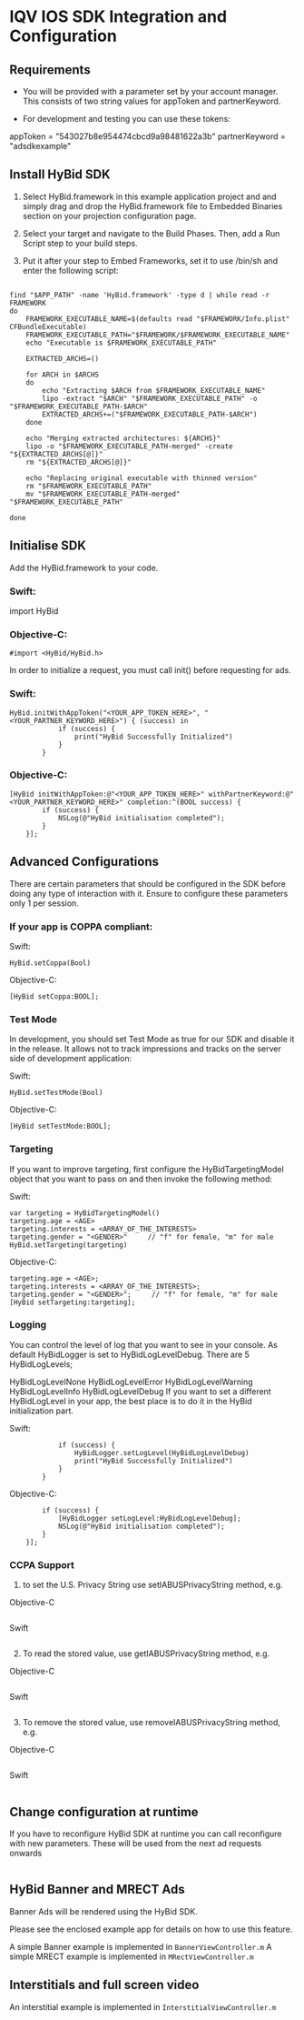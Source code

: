 # IQV IOS SDK Integration and Configuration

## Requirements
- You will be provided with a parameter set by your account manager. This consists of two string values for appToken and partnerKeyword.

- For development and testing you can use these tokens:

appToken = "543027b8e954474cbcd9a98481622a3b"
partnerKeyword = "adsdkexample"

##  Install HyBid SDK
1. Select HyBid.framework in this example application project and and simply drag and drop the HyBid.framework file to Embedded Binaries section on your projection configuration page.

2. Select your target and navigate to the Build Phases. Then, add a Run Script step to your build steps.
3. Put it after your step to Embed Frameworks, set it to use /bin/sh and enter the following script:

```APP_PATH="${TARGET_BUILD_DIR}/${WRAPPER_NAME}"

find "$APP_PATH" -name 'HyBid.framework' -type d | while read -r FRAMEWORK
do
    FRAMEWORK_EXECUTABLE_NAME=$(defaults read "$FRAMEWORK/Info.plist" CFBundleExecutable)
    FRAMEWORK_EXECUTABLE_PATH="$FRAMEWORK/$FRAMEWORK_EXECUTABLE_NAME"
    echo "Executable is $FRAMEWORK_EXECUTABLE_PATH"

    EXTRACTED_ARCHS=()

    for ARCH in $ARCHS
    do
        echo "Extracting $ARCH from $FRAMEWORK_EXECUTABLE_NAME"
        lipo -extract "$ARCH" "$FRAMEWORK_EXECUTABLE_PATH" -o "$FRAMEWORK_EXECUTABLE_PATH-$ARCH"
        EXTRACTED_ARCHS+=("$FRAMEWORK_EXECUTABLE_PATH-$ARCH")
    done

    echo "Merging extracted architectures: ${ARCHS}"
    lipo -o "$FRAMEWORK_EXECUTABLE_PATH-merged" -create "${EXTRACTED_ARCHS[@]}"
    rm "${EXTRACTED_ARCHS[@]}"

    echo "Replacing original executable with thinned version"
    rm "$FRAMEWORK_EXECUTABLE_PATH"
    mv "$FRAMEWORK_EXECUTABLE_PATH-merged" "$FRAMEWORK_EXECUTABLE_PATH"

done
````


## Initialise SDK
Add the HyBid.framework to your code.

### Swift:

import HyBid
### Objective-C:

`#import <HyBid/HyBid.h>`

In order to initialize a request, you must call init() before requesting for ads.

### Swift:

```
HyBid.initWithAppToken("<YOUR_APP_TOKEN_HERE>", "<YOUR_PARTNER_KEYWORD_HERE>") { (success) in
            if (success) {
                print("HyBid Successfully Initialized")
            }
        }
```

### Objective-C:

```
[HyBid initWithAppToken:@"<YOUR_APP_TOKEN_HERE>" withPartnerKeyword:@"<YOUR_PARTNER_KEYWORD_HERE>" completion:^(BOOL success) {
        if (success) {
            NSLog(@"HyBid initialisation completed");
        }
    }];
```

## Advanced Configurations
There are certain parameters that should be configured in the SDK before doing any type of interaction with it. Ensure to configure these parameters only 1 per session.

### If your app is COPPA compliant:
Swift:

`HyBid.setCoppa(Bool)`

Objective-C:

`[HyBid setCoppa:BOOL];`

### Test Mode
In development, you should set Test Mode as true for our SDK and disable it in the release. It allows not to track impressions and tracks on the server side of development application:

Swift:

`HyBid.setTestMode(Bool)`

Objective-C:

`[HyBid setTestMode:BOOL];`

### Targeting
If you want to improve targeting, first configure the HyBidTargetingModel object that you want to pass on and then invoke the following method:

Swift:

```
var targeting = HyBidTargetingModel()
targeting.age = <AGE>
targeting.interests = <ARRAY_OF_THE_INTERESTS>
targeting.gender = "<GENDER>"     // "f" for female, "m" for male
HyBid.setTargeting(targeting)
```

Objective-C:

```HyBidTargetingModel *targeting = [[HyBidTargetingModel alloc] init];
targeting.age = <AGE>;
targeting.interests = <ARRAY_OF_THE_INTERESTS>;
targeting.gender = "<GENDER>";     // "f" for female, "m" for male
[HyBid setTargeting:targeting];
```

### Logging
You can control the level of log that you want to see in your console. As default HyBidLogger is set to HyBidLogLevelDebug. There are 5 HyBidLogLevels;

HyBidLogLevelNone
HyBidLogLevelError
HyBidLogLevelWarning
HyBidLogLevelInfo
HyBidLogLevelDebug
If you want to set a different HyBidLogLevel in your app, the best place is to do it in the HyBid initialization part.

Swift:

```HyBid.initWithAppToken("<YOUR_APP_TOKEN_HERE>") { (success) in
            if (success) {
                HyBidLogger.setLogLevel(HyBidLogLevelDebug)
                print("HyBid Successfully Initialized")
            }
        }
```
Objective-C:

``` [HyBid initWithAppToken:@"<YOUR_APP_TOKEN_HERE>" completion:^(BOOL success) {
        if (success) {
            [HyBidLogger setLogLevel:HyBidLogLevelDebug];
            NSLog(@"HyBid initialisation completed");
        }
    }];
```

### CCPA Support

1. to set the U.S. Privacy String use setIABUSPrivacyString method, e.g.

Objective-C

```[[VWAdLibrary shared] setIABUSPrivacyString:@"1YYN"];
```

Swift

```VWAdLibrary.shared().setIABUSPrivacyString("1YYN")
```

2. To read the stored value, use getIABUSPrivacyString method, e.g.

Objective-C

```NSString *storedUSPrivacyString = [[VWAdLibrary shared] getIABUSPrivacyString];
```
Swift

```let storedUSPrivacyString = VWAdLibrary.shared().getIABUSPrivacyString()
```

3. To remove the stored value, use removeIABUSPrivacyString method, e.g.

Objective-C

```[[VWAdLibrary shared] removeIABUSPrivacyString];
```

Swift

```VWAdLibrary.shared().removeIABUSPrivacyString()
```

## Change configuration at runtime

If you have to reconfigure HyBid SDK at runtime you can call reconfigure with new parameters. These will be used from the next ad requests onwards

```[HyBid reconfigure:<#(NSString *)#> withPartnerKeyword:<#(NSString *)#> completion:<#^(BOOL)completion#>];
```


## HyBid Banner and MRECT Ads

Banner Ads will be rendered using the HyBid SDK.

Please see the enclosed example app for details on how to use this feature.

A simple Banner example is implemented in `BannerViewController.m`
A simple MRECT example is implemented in `MRectViewController.m`

## Interstitials and full screen video

An interstitial example is implemented in `InterstitialViewController.m`
